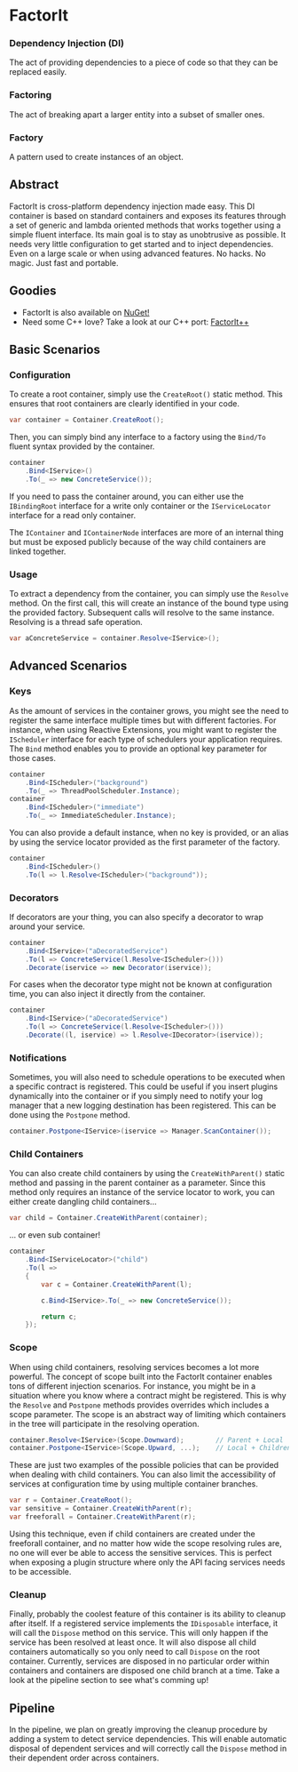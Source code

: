 FactorIt
========

### Dependency Injection (DI)
The act of providing dependencies to a piece of code so that they can be replaced easily.

### Factoring
The act of breaking apart a larger entity into a subset of smaller ones.

### Factory
A pattern used to create instances of an object.

Abstract
--------

FactorIt is cross-platform dependency injection made easy. This DI container is based on standard containers and exposes its features through a set of generic and lambda oriented methods that works together using a simple fluent interface. Its main goal is to stay as unobtrusive as possible. It needs very little configuration to get started and to inject dependencies. Even on a large scale or when using advanced features. No hacks. No magic. Just fast and portable.


Goodies
-------

- FactorIt is also available on [NuGet!](https://www.nuget.org/packages/FactorIt/ "Click here to see the latest NuGet package")
- Need some C++ love? Take a look at our C++ port: [FactorIt++](https://github.com/FurryBuilder/FactorItpp)

Basic Scenarios
-------------------

### Configuration
To create a root container, simply use the `CreateRoot()` static method. This ensures that root containers are clearly identified in your code.

```csharp
var container = Container.CreateRoot();
```

Then, you can simply bind any interface to a factory using the `Bind/To` fluent syntax provided by the container.

```csharp
container
    .Bind<IService>()
    .To(_ => new ConcreteService());
```

If you need to pass the container around, you can either use the `IBindingRoot` interface for a write only container or the `IServiceLocator` interface for a read only container.

The `IContainer` and `IContainerNode` interfaces are more of an internal thing but must be exposed publicly because of the way child containers are linked together.

### Usage

To extract a dependency from the container, you can simply use the `Resolve` method. On the first call, this will create an instance of the bound type using the provided factory. Subsequent calls will resolve to the same instance. Resolving is a thread safe operation.

```csharp
var aConcreteService = container.Resolve<IService>();
```

Advanced Scenarios
----------------------

### Keys
As the amount of services in the container grows, you might see the need to register the same interface multiple times but with different factories. For instance, when using Reactive Extensions, you might want to register the `IScheduler` interface for each type of schedulers your application requires. The `Bind` method enables you to provide an optional key parameter for those cases.

```csharp
container
    .Bind<IScheduler>("background")
    .To(_ => ThreadPoolScheduler.Instance);
container
    .Bind<IScheduler>("immediate")
    .To(_ => ImmediateScheduler.Instance);
```

You can also provide a default instance, when no key is provided, or an alias by using the service locator provided as the first parameter of the factory.

```csharp
container
    .Bind<IScheduler>()
    .To(l => l.Resolve<IScheduler>("background"));
```

### Decorators
If decorators are your thing, you can also specify a decorator to wrap around your service.

```csharp
container
    .Bind<IService>("aDecoratedService")
    .To(l => ConcreteService(l.Resolve<IScheduler>()))
    .Decorate(iservice => new Decorator(iservice));
```

For cases when the decorator type might not be known at configuration time, you can also inject it directly from the container.

```csharp
container
    .Bind<IService>("aDecoratedService")
    .To(l => ConcreteService(l.Resolve<IScheduler>()))
    .Decorate((l, iservice) => l.Resolve<IDecorator>(iservice));
```

### Notifications
Sometimes, you will also need to schedule operations to be executed when a specific contract is registered. This could be useful if you insert plugins dynamically into the container or if you simply need to notify your log manager that a new logging destination has been registered. This can be done using the `Postpone` method.

```csharp
container.Postpone<IService>(iservice => Manager.ScanContainer());
```

### Child Containers
You can also create child containers by using the `CreateWithParent()` static method and passing in the parent container as a parameter. Since this method only requires an instance of the service locator to work, you can either create dangling child containers...

```csharp
var child = Container.CreateWithParent(container);
```

... or even sub container!

```csharp
container
    .Bind<IServiceLocator>("child")
    .To(l =>
    {
        var c = Container.CreateWithParent(l);

        c.Bind<IService>.To(_ => new ConcreteService());

        return c;
    });
```

### Scope
When using child containers, resolving services becomes a lot more powerful. The concept of scope built into the FactorIt container enables tons of different injection scenarios. For instance, you might be in a situation where you know where a contract might be registered. This is why the `Resolve` and `Postpone` methods provides overrides which includes a scope parameter. The scope is an abstract way of limiting which containers in the tree will participate in the resolving operation.

```csharp
container.Resolve<IService>(Scope.Downward);        // Parent + Local
container.Postpone<IService>(Scope.Upward, ...);    // Local + Children
```

These are just two examples of the possible policies that can be provided when dealing with child containers. You can also limit the accessibility of services at configuration time by using multiple container branches.

```csharp
var r = Container.CreateRoot();
var sensitive = Container.CreateWithParent(r);
var freeforall = Container.CreateWithParent(r);
```

Using this technique, even if child containers are created under the freeforall container, and no matter how wide the scope resolving rules are, no one will ever be able to access the sensitive services. This is perfect when exposing a plugin structure where only the API facing services needs to be accessible.

### Cleanup
Finally, probably the coolest feature of this container is its ability to cleanup after itself. If a registered service implements the `IDisposable` interface, it will call the `Dispose` method on this service. This will only happen if the service has been resolved at least once. It will also dispose all child containers automatically so you only need to call `Dispose` on the root container. Currently, services are disposed in no particular order within containers and containers are disposed one child branch at a time. Take a look at the pipeline section to see what's comming up!


Pipeline
--------

In the pipeline, we plan on greatly improving the cleanup procedure by adding a system to detect service dependencies. This will enable automatic disposal of dependent services and will correctly call the `Dispose` method in their dependent order across containers.
